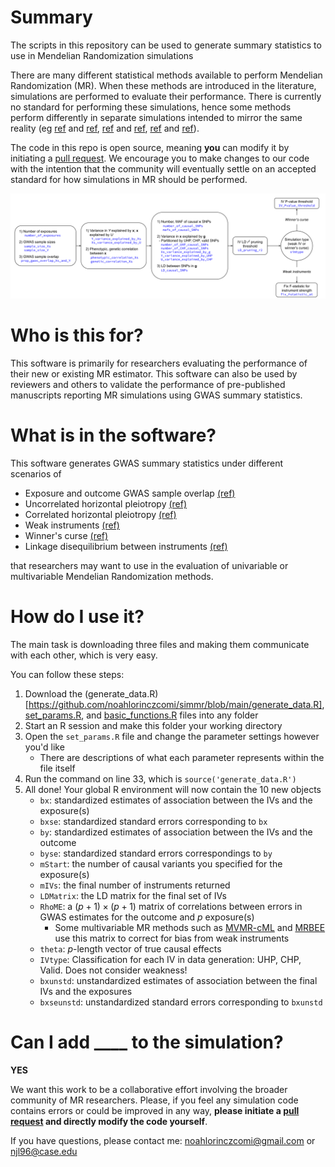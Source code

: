 # Summary
The scripts in this repository can be used to generate summary statistics to use in Mendelian Randomization simulations

There are many different statistical methods available to perform Mendelian Randomization (MR). When these methods are introduced in the literature, simulations are performed to evaluate their performance. There is currently no standard for performing these simulations, hence some methods perform differently in separate simulations intended to mirror the same reality (eg [ref](https://doi.org/10.1101/2021.03.26.437168) and [ref](https://doi.org/10.1214/20-AOS2027
), [ref](https://doi.org/10.1016/j.ajhg.2023.02.014) and [ref](https://doi.org/10.1002/gepi.22295), [ref](https://doi.org/10.1093/ije/dyaa262) and [ref](https://doi.org/10.1016/j.ajhg.2021.05.014)).

The code in this repo is open source, meaning **you** can modify it by initiating a [pull request](https://github.com/noahlorinczcomi/simmr/pulls). We encourage you to make changes to our code with the intention that the community will eventually settle on an accepted standard for how simulations in MR should be performed.

![](https://github.com/noahlorinczcomi/simmr/blob/main/simmr_flowchart.svg)

# Who is this for?
This software is primarily for researchers evaluating the performance of their new or existing MR estimator. This software can also be used by reviewers and others to validate the performance of pre-published manuscripts reporting MR simulations using GWAS summary statistics.

# What is in the software?
This software generates GWAS summary statistics under different scenarios of
- Exposure and outcome GWAS sample overlap [(ref)](https://doi.org/10.1101/2021.06.28.21259622)
- Uncorrelated horizontal pleiotropy [(ref)](https://doi.org/10.1093/ije/dyv080)
- Correlated horizontal pleiotropy [(ref)](https://doi.org/10.1038/s41588-020-0631-4)
- Weak instruments [(ref)](https://doi.org/10.1101/2023.01.10.523480)
- Winner's curse [(ref)](https://doi.org/10.1101/2021.06.28.21259622)
- Linkage disequilibrium between instruments [(ref)](https://doi.org/10.1002/gepi.22506)

that researchers may want to use in the evaluation of univariable or multivariable Mendelian Randomization methods.

# How do I use it?
The main task is downloading three files and making them communicate with each other, which is very easy. 

You can follow these steps:
1) Download the (generate_data.R)[https://github.com/noahlorinczcomi/simmr/blob/main/generate_data.R], [set_params.R](https://github.com/noahlorinczcomi/simmr/blob/main/generate_data.R), and [basic_functions.R](https://github.com/noahlorinczcomi/simmr/blob/main/generate_data.R) files into any folder
2) Start an R session and make this folder your working directory
3) Open the `set_params.R` file and change the parameter settings however you'd like
    - There are descriptions of what each parameter represents within the file itself
4) Run the command on line 33, which is `source('generate_data.R')`
5) All done! Your global R environment will now contain the 10 new objects
    - `bx`: standardized estimates of association between the IVs and the exposure(s)
    - `bxse`: standardized standard errors corresponding to `bx`
    - `by`: standardized estimates of association between the IVs and the outcome
    - `byse`: standardized standard errors correspondings to `by`
    - `mStart`: the number of causal variants you specified for the exposure(s)
    - `mIVs`: the final number of instruments returned
    - `LDMatrix`: the LD matrix for the final set of IVs
    - `RhoME`: a $(p+1)\times(p+1)$ matrix of correlations between errors in GWAS estimates for the outcome and $p$ exposure(s)
        - Some multivariable MR methods such as [MVMR-cML](https://doi.org/10.1016/j.ajhg.2023.02.014) and [MRBEE](https://doi.org/10.1101/2023.01.10.523480) use this matrix to correct for bias from weak instruments
    - `theta`: $p$-length vector of true causal effects
    - `IVtype`: Classification for each IV in data generation: UHP, CHP, Valid. Does not consider weakness!
    - `bxunstd`: unstandardized estimates of association between the final IVs and the exposures 
    - `bxseunstd`: unstandardized standard errors corresponding to `bxunstd`

# Can I add ____ to the simulation?
**YES**

We want this work to be a collaborative effort involving the broader community of MR researchers. Please, if you feel any simulation code contains errors or could be improved in any way, **please initiate a [pull request](https://github.com/noahlorinczcomi/simmr/pulls) and directly modify the code yourself**. 

If you have questions, please contact me: noahlorinczcomi@gmail.com or njl96@case.edu








